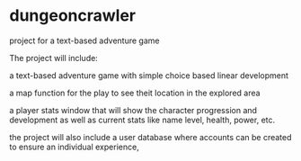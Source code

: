# dungeoncrawler
project for a text-based adventure game

The project will include:

a text-based adventure game with simple choice based linear development

a map function for the play to see theit location in the explored area

a player stats window that will show the character progression and development as well as current stats like  name level, health, power, etc.

the project will also include a user database where accounts can be created to ensure an individual experience,